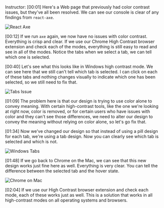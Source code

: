 Instructor: [00:01] Here's a Web page that previously had color contrast issues, but they've all been resolved. We can see our console is clear of any findings from `react-axe`.

![React Axe](https://res.cloudinary.com/dg3gyk0gu/image/upload/v1576545903/transcript-images/19_microsoft-use-more-than-color-alone-to-convey-information-in-a-web-page-react-axe.jpg)

[00:12] If we run `axe` again, we now have no issues with color contrast. Everything is crisp and clear. If we use our Chrome High Contrast browser extension and check each of the modes, everything is still easy to read and see in all of the modes. Notice the tabs when we select a tab, we can tell which one is selected.

[00:40] Let's see what this looks like in Windows high contrast mode. We can see here that we still can't tell which tab is selected. I can click on each of these tabs and nothing changes visually to indicate which one has been selected, so we still need to fix that.

![Tabs Issue](https://res.cloudinary.com/dg3gyk0gu/image/upload/v1576545913/transcript-images/19_microsoft-use-more-than-color-alone-to-convey-information-in-a-web-page-tabs-issue.jpg)

[01:09] The problem here is that our design is trying to use color alone to convey meaning. With certain high-contrast tools, like the one we're looking at right now, color is removed, or for certain users who have issues with color and they can't see those differences, we need to alter our design to convey the meaning without relying on color alone, so let's go fix that.

[01:34] Now we've changed our design so that instead of using a pill design for each tab, we're using a tab design. Now you can clearly see which tab is selected and which is not.

![Windows Tabs](https://res.cloudinary.com/dg3gyk0gu/image/upload/v1576545910/transcript-images/19_microsoft-use-more-than-color-alone-to-convey-information-in-a-web-page-tabs-windows.jpg)

[01:48] If we go back to Chrome on the Mac, we can see that this new design works just fine here as well. Everything is very clear. You can tell the difference between the selected tab and the hover state.

![Chrome on Mac](https://res.cloudinary.com/dg3gyk0gu/image/upload/v1576545915/transcript-images/19_microsoft-use-more-than-color-alone-to-convey-information-in-a-web-page-chrome-mac.jpg)

[02:04] If we use our High Contrast browser extension and check each mode, each of these works just as well. This is a solution that works in all high-contrast modes on all operating systems and browsers.
